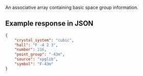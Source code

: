 An associative array containing basic space group information.







































## Example response in JSON

```json
{
    "crystal_system": "cubic",
    "hall": "F -4 2 3",
    "number": 216,
    "point_group": "-43m",
    "source": "spglib",
    "symbol": "F-43m"
}
```

